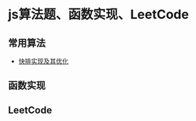 # js算法题、函数实现、LeetCode

## 常用算法
* [快排实现及其优化](https://github.com/xinxingyu/js-power/blob/master/quickSort/index.md)
## 函数实现

## LeetCode